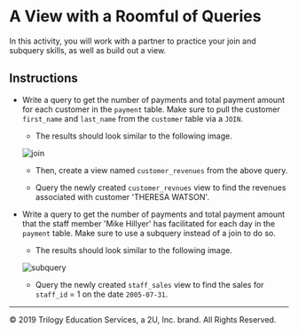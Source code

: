 # A View with a Roomful of Queries

In this activity, you will work with a partner to practice your join and subquery skills, as well as build out a view.

## Instructions

* Write a query to get the number of payments and total payment amount for each customer in the `payment` table. Make sure to pull the customer `first_name` and `last_name` from the `customer` table via a `JOIN`.

  * The results should look similar to the following image.

  ![join](Images/join.png)

  * Then, create a view named `customer_revenues` from the above query.

  * Query the newly created `customer_revnues` view to find the revenues associated with customer 'THERESA WATSON'.

* Write a query to get the number of payments and total payment amount that the staff member 'Mike Hillyer' has facilitated for each day in the `payment` table. Make sure to use a subquery instead of a join to do so.

  * The results should look similar to the following image.

  ![subquery](Images/subquery.png)

  * Query the newly created `staff_sales` view to find the sales for `staff_id` = 1 on the date `2005-07-31`.

---

© 2019 Trilogy Education Services, a 2U, Inc. brand. All Rights Reserved.
